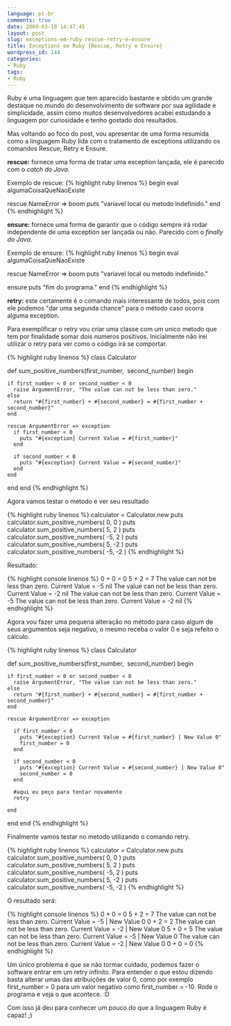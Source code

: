 ```yaml
---
language: pt-br
comments: true
date: 2009-03-10 14:47:45
layout: post
slug: exceptions-em-ruby-rescue-retry-e-ensure
title: Exceptions em Ruby {Rescue, Retry e Ensure}
wordpress_id: 144
categories:
- Ruby
tags:
- Ruby
---
```


Ruby é uma linguagem que tem aparecido bastante e obtido um grande destaque no mundo do desenvolvimento de software por sua agilidade e simplicidade, assim como muitos desenvolvedores acabei estudando a linguagem por curiosidade e tenho gostado dos resultados.

Mas voltando ao foco do post, vou apresentar de uma forma resumida como a linguagem Ruby lida com o tratamento de exceptions utilizando os comandos Rescue, Retry e Ensure.

**rescue:** fornece uma forma de tratar uma exception lançada, ele é parecido com o _catch do Java_.

Exemplo de rescue:
{% highlight ruby linenos %}
begin
  eval algumaCoisaQueNaoExiste

rescue NameError => boom
  puts "variavel local ou metodo indefinido."
end
{% endhighlight %}

**ensure:** fornece uma forma de garantir que o código sempre irá rodar independente de uma exception ser lançada ou não. Parecido com o _finally do Java_.

Exemplo de ensure:
{% highlight ruby linenos %}
begin
  eval algumaCoisaQueNaoExiste

rescue NameError => boom
  puts "variavel local ou metodo indefinido."

ensure
  puts "fim do programa."
end
{% endhighlight %}

**retry:** este certamente é o comando mais interessante de todos, pois com ele podemos "dar uma segunda chance" para o método caso ocorra alguma exception.

Para exemplificar o retry vou criar uma classe com um unico metodo que tem por finalidade somar dois numeros positivos. Inicialmente não irei utilizar o retry para ver como o código irá se comportar.

{% highlight ruby linenos %}
class Calculator

  def sum_positive_numbers(first_number,  second_number)
  begin

    if first_number < 0 or second_number < 0
      raise ArgumentError, "The value can not be less than zero."
    else
      return "#{first_number} + #{second_number} = #{first_number + second_number}"
    end

    rescue ArgumentError => exception
      if first_number < 0
        puts "#{exception} Current Value = #{first_number}"
      end

      if second_number < 0
        puts "#{exception} Current Value = #{second_number}"
      end
    end

  end
end
{% endhighlight %}

Agora vamos testar o método e ver seu resultado

{% highlight ruby linenos %}
  calculator = Calculator.new
  puts calculator.sum_positive_numbers( 0, 0 )
  puts calculator.sum_positive_numbers( 5, 2 )
  puts calculator.sum_positive_numbers( -5, 2 )
  puts calculator.sum_positive_numbers( 5, -2 )
  puts calculator.sum_positive_numbers( -5, -2 )
{% endhighlight %}

Resultado:

{% highlight console linenos %}
0 + 0 = 0
5 + 2 = 7
The value can not be less than zero. Current Value = -5
nil
The value can not be less than zero. Current Value = -2
nil
The value can not be less than zero. Current Value = -5
The value can not be less than zero. Current Value = -2
nil
{% endhighlight %}

Agora vou fazer uma pequena alteração no método para caso algum de seus argumentos seja negativo, o mesmo receba o valor 0 e seja refeito o cálculo.

{% highlight ruby linenos %}
class Calculator

  def sum_positive_numbers(first_number,  second_number)
  begin

    if first_number < 0 or second_number < 0
      raise ArgumentError, "The value can not be less than zero."
    else
      return "#{first_number} + #{second_number} = #{first_number + second_number}"
    end

    rescue ArgumentError => exception

      if first_number < 0
        puts "#{exception} Current Value = #{first_number} | New Value 0"
        first_number = 0
      end

      if second_number < 0
        puts "#{exception} Current Value = #{second_number} | New Value 0"
        second_number = 0
      end

      #aqui eu peço para tentar novamente
      retry

    end
  end
end
{% endhighlight %}

Finalmente vamos testar no metodo utilizando o comando retry.

{% highlight ruby linenos %}
  calculator = Calculator.new
  puts calculator.sum_positive_numbers( 0, 0 )
  puts calculator.sum_positive_numbers( 5, 2 )
  puts calculator.sum_positive_numbers( -5, 2 )
  puts calculator.sum_positive_numbers( 5, -2 )
  puts calculator.sum_positive_numbers( -5, -2 )
{% endhighlight %}

O resultado será:

{% highlight console linenos %}
0 + 0 = 0
5 + 2 = 7
The value can not be less than zero. Current Value = -5 | New Value 0
0 + 2 = 2
The value can not be less than zero. Current Value = -2 | New Value 0
5 + 0 = 5
The value can not be less than zero. Current Value = -5 | New Value 0
The value can not be less than zero. Current Value = -2 | New Value 0
0 + 0 = 0
{% endhighlight %}

Um único problema é que se não tormar cuidado, podemos fazer o software entrar em um retry infinito. Para entender o que estou dizendo basta alterar umas das atribuições de valor 0, como por exemplo first_number = 0 para um valor negativo como first_number = -10. Rode o programa e veja o que acontece. :D

Com isso já deu para conhecer um pouco do que a linguagem Ruby é capaz! ;)
